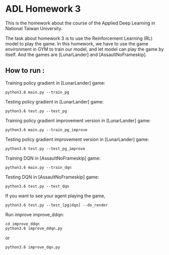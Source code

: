 # ADL Homework 3
This is the homework about the course of the Applied Deep Learning in National Taiwan University.

The task about homework 3 is to use the Reinforcement Learning (RL) model to play the game.
In this homework, we have to use the game environment in GYM to train our model, 
and let model can play the game by itself. And the games are [LunarLander] and [AssaultNoFrameskip].

## How to run :
Training policy gradient in [LunarLander] game:

    python3.6 main.py --train_pg

Testing policy gradient in [LunarLander] game:

    python3.6 test.py --test_pg

Training policy gradient improvement version in [LunarLander] game:

    python3.6 main.py --train_pg_improve

Testing policy gradient improvement version in [LunarLander] game:

    python3.6 test.py --test_pg_improve

Training DQN in [AssaultNoFrameskip] game:

    python3.6 main.py --train_dqn

Testing DQN in [AssaultNoFrameskip] game:

    python3.6 test.py --test_dqn

If you want to see your agent playing the game,

    python3.6 test.py --test_[pg|dqn] --do_render


Run improve improve_ddqn:

    cd improve_ddqn
    python3.6 improve_ddqn.py
or

    python3.6 improve_dqn.py
